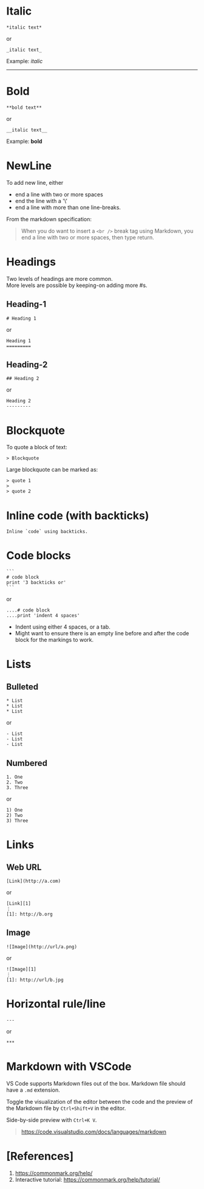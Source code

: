 
# Italic

```
*italic text*
```
or
```
_italic text_
```

Example: *italic*

------

# Bold

```
**bold text**
```
or
```
__italic text__
```

Example: **bold**


# NewLine

To add new line, either
* end a line with two or more spaces
* end the line with a '\\'
* end a line with more than one line-breaks.

From the markdown specification:
>When you do want to insert a `<br />` break tag using Markdown, you end a line with two or more spaces, then type return.

# Headings
Two levels of headings are more common.\
More levels are possible by keeping-on adding more #s.

## Heading-1
```
# Heading 1
```
or
```
Heading 1
=========
```
## Heading-2
```
## Heading 2
```
or
```
Heading 2
---------
```
# Blockquote

To quote a block of text:
```
> Blockquote
```
Large blockquote can be marked as:
```
> quote 1
>
> quote 2
```

# Inline code  (with backticks)

    Inline `code` using backticks.

# Code blocks

    ```
    # code block
    print '3 backticks or'
    ```
or

    ....# code block
    ....print 'indent 4 spaces'

- Indent using either 4 spaces, or a tab.
- Might want to ensure there is an empty line before and after the code block for the markings to work.

# Lists

## Bulleted
```
* List
* List
* List
```
or
```
- List
- List
- List
```

## Numbered
```
1. One
2. Two
3. Three
```
or
```
1) One
2) Two
3) Three
```

# Links

## Web URL
```
[Link](http://a.com)
```
or
```
[Link][1]
⋮
[1]: http://b.org
```

## Image
```
![Image](http://url/a.png)
```
or
```
![Image][1]
⋮
[1]: http://url/b.jpg
```

# Horizontal rule/line
```
---
```
or
```
***
```

# Markdown with VSCode

VS Code supports Markdown files out of the box. Markdown file should have a `.md` extension.

Toggle the visualization of the editor between the code and the preview of the Markdown file by `Ctrl+Shift+V` in the editor.

Side-by-side preview with `Ctrl+K V`.

>https://code.visualstudio.com/docs/languages/markdown


# [References]

1. https://commonmark.org/help/
2. Interactive tutorial: https://commonmark.org/help/tutorial/

